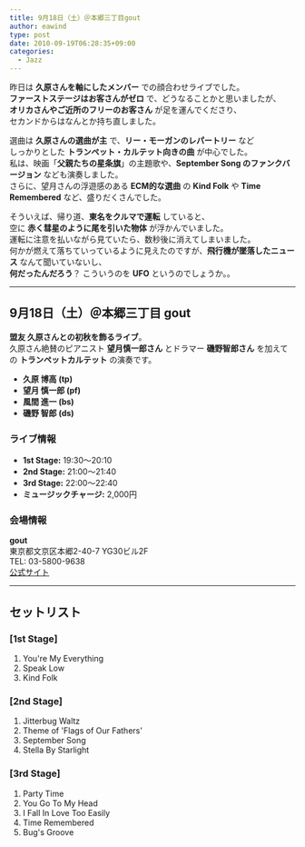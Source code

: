 ```yaml
---
title: 9月18日（土）＠本郷三丁目gout
author: eawind
type: post
date: 2010-09-19T06:28:35+09:00
categories:
  - Jazz
---
```

昨日は **久原さんを軸にしたメンバー** での顔合わせライブでした。  
**ファーストステージはお客さんがゼロ** で、どうなることかと思いましたが、  
**オリカさんやご近所のフリーのお客さん** が足を運んでくださり、  
セカンドからはなんとか持ち直しました。

選曲は **久原さんの選曲が主** で、**リー・モーガンのレパートリー** など  
しっかりとした **トランペット・カルテット向きの曲** が中心でした。  
私は、映画「**父親たちの星条旗**」の主題歌や、**September Song のファンクバージョン** なども演奏しました。  
さらに、望月さんの浮遊感のある **ECM的な選曲** の **Kind Folk** や **Time Remembered** など、盛りだくさんでした。

そういえば、帰り道、**東名をクルマで運転** していると、  
空に **赤く彗星のように尾を引いた物体** が浮かんでいました。  
運転に注意を払いながら見ていたら、数秒後に消えてしまいました。  
何かが燃えて落ちていっているように見えたのですが、**飛行機が墜落したニュース** なんて聞いていないし、  
**何だったんだろう**？ こういうのを **UFO** というのでしょうか。。

---

## 9月18日（土）＠本郷三丁目 gout

**盟友 久原さんとの初秋を飾るライブ**。  
久原さん絶賛のピアニスト **望月慎一郎さん** とドラマー **磯野智郎さん** を加えての **トランペットカルテット** の演奏です。

- **久原 博高 (tp)**
- **望月 慎一郎 (pf)**
- **風間 進一 (bs)**
- **磯野 智郎 (ds)**

### ライブ情報
- **1st Stage:** 19:30〜20:10  
- **2nd Stage:** 21:00〜21:40  
- **3rd Stage:** 22:00〜22:40  
- **ミュージックチャージ:** 2,000円  

### 会場情報
**gout**  
東京都文京区本郷2-40-7 YG30ビル2F  
TEL: 03-5800-9638  
[公式サイト](http://www.jazz-gout.com/)

---

## セットリスト

### [1st Stage]
1. You're My Everything  
2. Speak Low  
3. Kind Folk  

### [2nd Stage]
1. Jitterbug Waltz  
2. Theme of 'Flags of Our Fathers'  
3. September Song  
4. Stella By Starlight  

### [3rd Stage]
1. Party Time  
2. You Go To My Head  
3. I Fall In Love Too Easily  
4. Time Remembered  
5. Bug's Groove  

